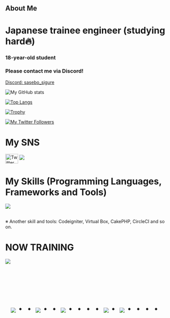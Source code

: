 ## About Me
# Japanese trainee engineer (studying hard🔥)
### 18-year-old student
### Please contact me via Discord!
[Discord: sasebo_sigure](https://discord.com/users/sasebo_shigure)

![My GitHub stats](https://github-readme-stats.vercel.app/api?username=S1gure&show_icons=true&theme=vue-dark)

[![Top Langs](https://github-readme-stats.vercel.app/api/top-langs/?username=S1gure&layout=compact&theme=vue-dark)](https://github.com/anuraghazra/github-readme-stats)

[![Trophy](https://github-profile-trophy.vercel.app/?username=S1gure&theme=discord)](https://github.com/ryo-ma/github-profile-trophy)

[![My Twitter Followers](https://badgen.net/twitter/follow/S1gure)](https://x.com/sigure_fox_?s=21)

# My SNS

<p align="left">
<a href="https://x.com/sigure_fox_?s=21" target="blank"><img align="center" src="https://raw.githubusercontent.com/rahuldkjain/github-profile-readme-generator/master/src/images/icons/Social/twitter.svg" alt="Twitter" height="30" width="40" /></a>
<a href="mailto:sigure.dev@gmail.com"><img src="https://img.shields.io/badge/Gmail-d14836?style=flat-square&logo=Gmail&logoColor=white&link=mailto:your.email@example.com"/></a>
</p>

# My Skills (Programming Languages, Frameworks and Tools)
<img src="https://skillicons.dev/icons?i=html,css,js,typescript,firebase,react,vue,next,sqlite,mysql,github,vscode,docker,laravel,cakephp,discord,php,git,jquery,aws,vite" /> <br /><br />

※ Another skill and tools: Codeigniter, Virtual Box, CakePHP, CircleCI and so on.

# NOW TRAINING
<img src="https://skillicons.dev/icons?i=react,next,typescript,mysql,laravel,docker,vscode,github" /> <br /><br />

<!-- --------------------------------- :) ---------------------------------- -->

<br><br><br>

<div align="center">
    <h1>
        <img src="https://user-images.githubusercontent.com/44926913/175852850-3fb6c715-1856-41ff-8c1f-94ce3b03b458.gif">・・
        <img src="https://user-images.githubusercontent.com/44926913/175853109-f8850656-6704-4a8a-bee6-9aca154d929b.gif">・・
        <img src="https://user-images.githubusercontent.com/44926913/175853154-5449d974-975e-44a6-ab84-a86031265e40.gif">・・・・
        <img src="https://user-images.githubusercontent.com/44926913/175853109-f8850656-6704-4a8a-bee6-9aca154d929b.gif">・
        <img src="https://user-images.githubusercontent.com/44926913/175853154-5449d974-975e-44a6-ab84-a86031265e40.gif">・・・・
    </h1>
</div>
